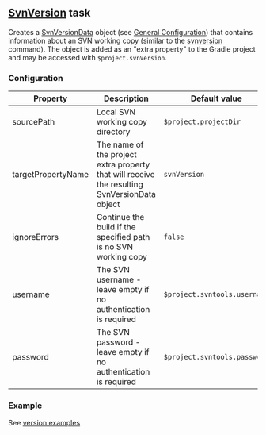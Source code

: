 ## [SvnVersion](../src/main/groovy/at/bxm/gradleplugins/svntools/tasks/SvnVersion.groovy) task

Creates a [SvnVersionData](../src/main/groovy/at/bxm/gradleplugins/svntools/api/SvnVersionData.groovy) object (see [General Configuration](GeneralConfig.md)) that contains information about an SVN working copy (similar to the [svnversion](http://svnbook.red-bean.com/en/1.7/svn.ref.svnversion.re.html) command).
The object is added as an "extra property" to the Gradle project and may be accessed with `$project.svnVersion`.

### Configuration

Property           | Description | Default value
------------------ | ----------- | -------------
sourcePath         | Local SVN working copy directory | `$project.projectDir`
targetPropertyName | The name of the project extra property that will receive the resulting SvnVersionData object | `svnVersion`
ignoreErrors       | Continue the build if the specified path is no SVN working copy | `false`
username           | The SVN username - leave empty if no authentication is required | `$project.svntools.username`
password           | The SVN password - leave empty if no authentication is required | `$project.svntools.password`

### Example

See [version examples](../examples/README.md#svn-version)

